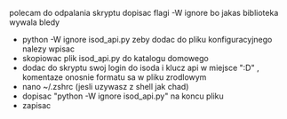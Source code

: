 polecam do odpalania skryptu dopisac flagi -W ignore bo jakas biblioteka wywala bledy
 - python -W ignore isod_api.py
zeby dodac do pliku konfiguracyjnego nalezy wpisac
- skopiowac plik isod_api.py do katalogu domowego
- dodac do skryptu swoj login do isoda i klucz api w miejsce ":D" , komentaze onosnie formatu sa w pliku zrodlowym
- nano ~/.zshrc (jesli uzywasz z shell jak chad)
- dopisac "python -W ignore isod_api.py" na koncu pliku
- zapisac
